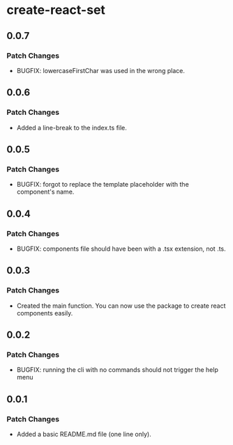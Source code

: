 # create-react-set

## 0.0.7

### Patch Changes

- BUGFIX: lowercaseFirstChar was used in the wrong place.

## 0.0.6

### Patch Changes

- Added a line-break to the index.ts file.

## 0.0.5

### Patch Changes

- BUGFIX: forgot to replace the template placeholder with the component's name.

## 0.0.4

### Patch Changes

- BUGFIX: components file should have been with a .tsx extension, not .ts.

## 0.0.3

### Patch Changes

- Created the main function. You can now use the package to create react components easily.

## 0.0.2

### Patch Changes

- BUGFIX: running the cli with no commands should not trigger the help menu

## 0.0.1

### Patch Changes

- Added a basic README.md file (one line only).
